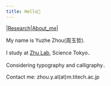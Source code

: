 ```yaml
---
title: Hello👋
---
```

|[Research](https://cooh2.github.io/Quartz/Research)|[About_me](https://cooh2.github.io/Quartz/About_me)|

My name is Yuzhe Zhou(周玉哲).

I study at [Zhu Lab](https://lab.zhuxinru.com/), Science Tokyo．

Considering typography and calligraphy．

Contact me: zhou.y.al(at)m.titech.ac.jp